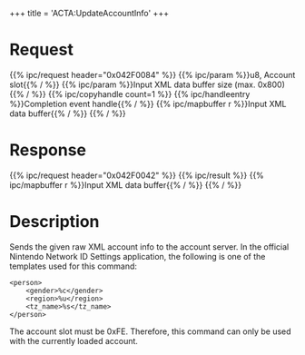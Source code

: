 +++
title = 'ACTA:UpdateAccountInfo'
+++

# Request

{{% ipc/request header="0x042F0084" %}}
{{% ipc/param %}}u8, Account slot{{% / %}}
{{% ipc/param %}}Input XML data buffer size (max. 0x800){{% / %}}
{{% ipc/copyhandle count=1 %}}
{{% ipc/handleentry %}}Completion event handle{{% / %}}
{{% ipc/mapbuffer r %}}Input XML data buffer{{% / %}}
{{% / %}}

# Response

{{% ipc/request header="0x042F0042" %}}
{{% ipc/result %}}
{{% ipc/mapbuffer r %}}Input XML data buffer{{% / %}}
{{% / %}}

# Description

Sends the given raw XML account info to the account server. In the official Nintendo Network ID Settings application, the following is one of the templates used for this command:

    <person>
        <gender>%c</gender>
        <region>%u</region>
        <tz_name>%s</tz_name>
    </person>

The account slot must be 0xFE. Therefore, this command can only be used with the currently loaded account.
